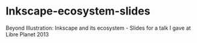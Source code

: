 Inkscape-ecosystem-slides
=========================

Beyond Illustration: Inkscape and its ecosystem - Slides for a talk I gave at Libre Planet 2013